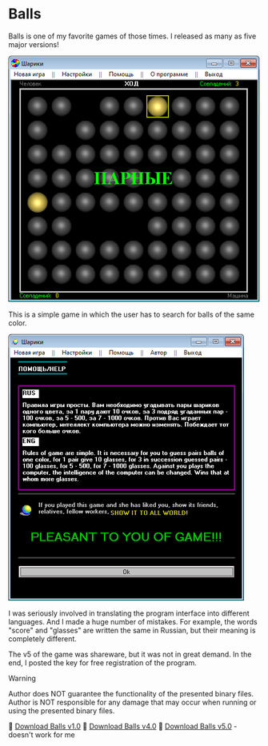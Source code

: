 # Balls

Balls is one of my favorite games of those times. I released as many as five major versions!

![Balls v1.0](balls_10_gameplay.png)

This is a simple game in which the user has to search for balls of the same color.

![Balls v4.0 - Help](balls_40_help.png)

I was seriously involved in translating the program interface into different languages. And I made a huge number of mistakes.
For example, the words "score" and "glasses" are written the same in Russian, but their meaning is completely different.

The v5 of the game was shareware, but it was not in great demand. In the end, I posted the key for free registration of the program.

> [!WARNING]
> Author does NOT guarantee the functionality of the presented binary files.
> Author is NOT responsible for any damage that may occur when running or using the presented binary files.

:floppy_disk: [Download Balls v1.0](balls_10.zip)
:floppy_disk: [Download Balls v4.0](balls_40.zip)
:floppy_disk: [Download Balls v5.0](balls_5000004.exe) - doesn't work for me
